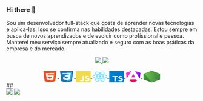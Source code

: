 ### Hi there 👋

Sou um desenvolvedor full-stack que gosta de aprender novas tecnologias e aplica-las. Isso se confirma nas habilidades destacadas. Estou sempre em busca de novos aprendizados e de evoluir como profissional e pessoa. Manterei meu serviço sempre atualizado e seguro com as boas práticas da empresa e do mercado.

<div align="center">
  <a href="https://github.com/IgorGMendonca">
  <img height="180em" src="https://github-readme-stats.vercel.app/api?username=IgorGMendonca&show_icons=true&theme=dracula&include_all_commits=true&count_private=true">
  <img height="180em" src="https://github-readme-stats.vercel.app/api/top-langs/?username=IgorGMendonca&layout=compact&langs_count=7&theme=dracula">
</div>

<div align="center"><br>
  <img align="center" alt="HTML" height="30" width="40" src="https://raw.githubusercontent.com/devicons/devicon/master/icons/html5/html5-original.svg">
  <img align="center" alt="CSS" height="30" width="40" src="https://raw.githubusercontent.com/devicons/devicon/master/icons/css3/css3-original.svg">
  <img align="center" alt="Js" height="30" width="40" src="https://raw.githubusercontent.com/devicons/devicon/master/icons/javascript/javascript-plain.svg">
   <img align="center" alt="React" height="30" width="40" src="https://raw.githubusercontent.com/devicons/devicon/master/icons/react/react-original.svg">
  <img align="center" alt="Ts" height="30" width="40" src="https://raw.githubusercontent.com/devicons/devicon/master/icons/typescript/typescript-plain.svg">
  <img align="center" alt="Python" height="30" width="40" src="https://raw.githubusercontent.com/devicons/devicon/master/icons/angular/angular-original.svg">
<img align="center" src="https://raw.githubusercontent.com/devicons/devicon/master/icons/nodejs/nodejs-original.svg" alt="Node.js Logo" width="50"  height="30" />
</div>
##

<div>
  <a href = "mailto:igorgmariano010@gmail.com"><img src="https://img.shields.io/badge/-Gmail-%23333?style=for-the-badge&logo=gmail&logoColor=white" target="_blank"></a>
  <a href="https://www.linkedin.com/in/igor-gabriel/" target="_blank"><img src="https://img.shields.io/badge/-LinkedIn-%230077B5?style=for-the-badge&logo=linkedin&logoColor=white" target="_blank"></a>


</div>
